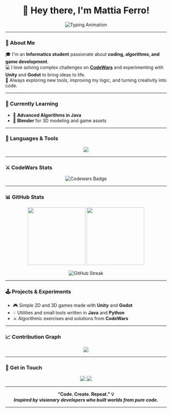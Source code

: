 <h1 align="center">👋 Hey there, I'm Mattia Ferro!</h1>

<p align="center">
  <img src="https://readme-typing-svg.herokuapp.com?font=Fira+Code&duration=2500&pause=1000&color=6A5ACD&center=true&vCenter=true&width=440&lines=Informatics+Student;Game+Developer+%7C+Unity+%26+Godot;CodeWars+Enthusiast;Always+learning+something+new" alt="Typing Animation" />
</p>

---

### 🌟 About Me
🎓 I'm an **Informatics student** passionate about **coding, algorithms, and game development**.  
💻 I love solving complex challenges on **[CodeWars](https://www.codewars.com/)** and experimenting with **Unity** and **Godot** to bring ideas to life.  
🚀 Always exploring new tools, improving my logic, and turning creativity into code.

---

### 🌱 Currently Learning
- 🧠 **Advanced Algorithms in Java**  
- 🎨 **Blender** for 3D modeling and game assets  

---

### 🧰 Languages & Tools
<p align="center">
  <img src="https://skillicons.dev/icons?i=java,python,php,html,css,js,unity,godot,blender,git,github,vscode,windows&perline=6" />
</p>

---

### ⚔️ CodeWars Stats
<p align="center">
  <img src="https://www.codewars.com/users/YOUR_CODEWARS_USERNAME/badges/large" alt="Codewars Badge"/>
</p>

---

### 📊 GitHub Stats
<p align="center">
  <img height="180em" src="https://github-readme-stats.vercel.app/api?username=YOUR_GITHUB_USERNAME&show_icons=true&theme=tokyonight&count_private=true&hide_border=true"/>
  <img height="180em" src="https://github-readme-stats.vercel.app/api/top-langs/?username=YOUR_GITHUB_USERNAME&layout=compact&langs_count=8&theme=tokyonight&hide_border=true"/>
</p>

<p align="center">
  <img src="https://github-readme-streak-stats.herokuapp.com/?user=YOUR_GITHUB_USERNAME&theme=tokyonight&hide_border=true" alt="GitHub Streak"/>
</p>

---

### 🕹️ Projects & Experiments
- 🎮 Simple 2D and 3D games made with **Unity** and **Godot**  
- 💡 Utilities and small tools written in **Java** and **Python**  
- ⚔️ Algorithmic exercises and solutions from **CodeWars**

---

### 📈 Contribution Graph
<p align="center">
  <img src="https://github-readme-activity-graph.vercel.app/graph?username=YOUR_GITHUB_USERNAME&theme=tokyo-night&hide_border=true&area=true" />
</p>

---

### 💬 Get in Touch
<p align="center">
  <a href="mailto:YOUR_EMAIL@gmail.com"><img src="https://img.shields.io/badge/Gmail-D14836?style=for-the-badge&logo=gmail&logoColor=white" /></a>
  <a href="https://www.codewars.com/users/YOUR_CODEWARS_USERNAME" target="_blank"><img src="https://img.shields.io/badge/Codewars-B1361E?style=for-the-badge&logo=codewars&logoColor=white" /></a>
</p>

---

<p align="center">
  <b>“Code. Create. Repeat.” 💡<br>
  <i>Inspired by visionary developers who built worlds from pure code.</i></b>
</p>

---
